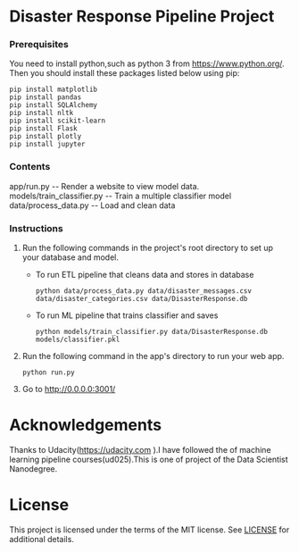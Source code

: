 # Disaster Response Pipeline Project

### Prerequisites

You need to install python,such as python 3 from https://www.python.org/.
Then you should install these packages listed below using pip:

```
pip install matplotlib
pip install pandas 
pip install SQLAlchemy 
pip install nltk 
pip install scikit-learn
pip install Flask
pip install plotly
pip install jupyter 
```

### Contents
app/run.py                 -- Render a website to view model data.
models/train_classifier.py -- Train a multiple classifier model
data/process_data.py       -- Load and clean data


### Instructions
1. Run the following commands in the project's root directory to set up your database and model.

    - To run ETL pipeline that cleans data and stores in database

        `python data/process_data.py data/disaster_messages.csv data/disaster_categories.csv data/DisasterResponse.db`

    - To run ML pipeline that trains classifier and saves

        `python models/train_classifier.py data/DisasterResponse.db models/classifier.pkl`

2. Run the following command in the app's directory to run your web app.

    `python run.py`

3. Go to http://0.0.0.0:3001/


# Acknowledgements
Thanks to Udacity(https://udacity.com ).I have followed the of machine learning pipeline courses(ud025).This is one of project of the Data Scientist Nanodegree.


# License

This project is licensed under the terms of the MIT license. See [LICENSE](https://github.com/ahomer/disaster_f8/blob/master/LICENSE) for additional details.
